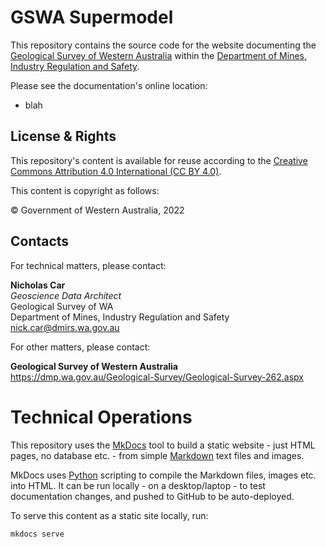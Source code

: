 # GSWA Supermodel

This repository contains the source code for the website documenting the [Geological Survey of Western Australia](https://dmp.wa.gov.au/Geological-Survey/Geological-Survey-262.aspx) within the [Department of Mines, Industry Regulation and Safety](https://www.dmirs.wa.gov.au).

Please see the documentation's online location:

* blah

## License & Rights

This repository's content is available for reuse according to the [Creative Commons Attribution 4.0 International (CC BY 4.0)](https://creativecommons.org/licenses/by/4.0/).

This content is copyright as follows:

&copy; Government of Western Australia, 2022

## Contacts

For technical matters, please contact:

**Nicholas Car**  
_Geoscience Data Architect_  
Geological Survey of WA  
Department of Mines, Industry Regulation and Safety  
<nick.car@dmirs.wa.gov.au>

For other matters, please contact:

**Geological Survey of Western Australia**  
<https://dmp.wa.gov.au/Geological-Survey/Geological-Survey-262.aspx>

# Technical Operations

This repository uses the [MkDocs](https://www.mkdocs.org/) tool to build a static website - just HTML pages, no database etc. - from simple [Markdown](https://www.markdownguide.org/) text files and images.

MkDocs uses [Python](https://www.python.org/) scripting to compile the Markdown files, images etc. into HTML. It can be run locally - on a desktop/laptop - to test documentation changes, and pushed to GitHub to be auto-deployed.

To serve this content as a static site locally, run:

`mkdocs serve`